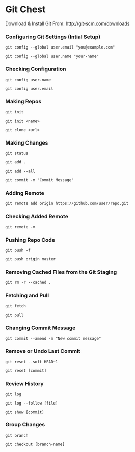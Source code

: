 
# Git Chest 


Download & Install Git From: http://git-scm.com/downloads


### Configuring Git Settings (Intial Setup) 

`git config --global user.email "you@example.com"`

`git config --global user.name "your-name"`


### Checking Configuration

`git config user.name`

`git config user.email`


### Making Repos

`git init`

`git init <name>`

`git clone <url>`


### Making Changes

`git status`

`git add .`

`git add --all`

`git commit -m "Commit Message"`


### Adding Remote 

`git remote add origin https://github.com/user/repo.git`


### Checking Added Remote

`git remote -v`


### Pushing Repo Code

`git push -f`

`git push origin master `


### Removing Cached Files from the Git Staging 

`git rm -r --cached .`


### Fetching and Pull

`git fetch`

`git pull `


### Changing Commit Message

`git commit --amend -m "New commit message"`


### Remove or Undo Last Commit

`git reset --soft HEAD~1`

`git reset [commit]`


### Review History

`git log`

`git log --follow [file]`

`git show [commit]`


### Group Changes

`git branch`

`git checkout [branch-name]`

